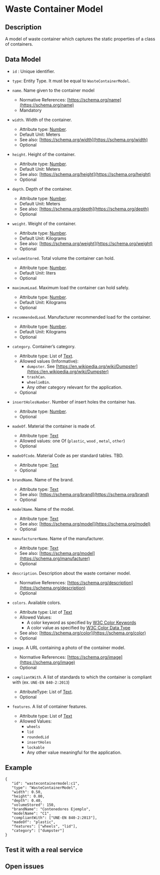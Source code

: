 # Waste Container Model

## Description

A model of waste container which captures the static properties of a class of containers. 

## Data Model

+ `id` : Unique identifier. 

+ `type`: Entity Type. It must be equal to `WasteContainerModel`.

+ `name`. Name given to the container model
    + Normative References: [https://schema.org/name](https://schema.org/name)
    + Mandatory

+ `width`. Width of the container.
    + Attribute type: [Number](https://schema.org/Number).
    + Default Unit: Meters
    + See also: [https://schema.org/width](https://schema.org/width)
    + Optional 

+ `height`. Height of the container. 
    + Attribute type: [Number](https://schema.org/Number).
    + Default Unit: Meters
    + See also: [https://schema.org/height](https://schema.org/height)
    + Optional 

+ `depth`. Depth of the container.
    + Attribute type: [Number](https://schema.org/Number).
    + Default Unit: Meters
    + See also: [https://schema.org/depth](https://schema.org/depth)
    + Optional

+ `weight`. Weight of the container.
    + Attribute type: [Number](https://schema.org/Number).
    + Default Unit: Kilograms
    + See also: [https://schema.org/weight](https://schema.org/weight)
    + Optional

+ `volumeStored`. Total volume the container can hold.
    + Attribute type: [Number](https://schema.org/Number).
    + Default Unit: liters
    + Optional
       
+ `maximumLoad`. Maximum load the container can hold safely.
    + Attribute type: [Number](https://schema.org/Number).
    + Default Unit: Kilograms
    + Optional

+ `recommendedLoad`. Manufacturer recommended load for the container.
    + Attribute type: [Number](https://schema.org/Number).
    + Default Unit: Kilograms
    + Optional

+ `category`. Container’s category. 
    + Attribute type: List of [Text](https://schema.org/Text).
    + Allowed values (Informative):
        + `dumpster`. See [https://en.wikipedia.org/wiki/Dumpster](https://en.wikipedia.org/wiki/Dumpster)
        + `trashCan`.
        + `wheelieBin`.
        + Any other category relevant for the application. 
    + Optional
  
+ `insertHolesNumber`. Number of insert holes the container has.
    + Attribute type: [Number](https://schema.org/Number).
    + Optional

+ `madeOf`. Material the container is made of. 
    + Attribute type: [Text](https://schema.org/Text)
    + Allowed values: one Of (`plastic`, `wood` , `metal`, `other`)
    + Optional
    
+ `madeOfCode`. Material Code as per standard tables. TBD.
    + Attribute type: [Text](https://schema.org/Text)
    + Optional
       
+ `brandName`. Name of the brand.
    + Attribute type: [Text](https://schema.org/Text)
    + See also: [https://schema.org/brand](https://schema.org/brand)
    + Optional
       
+ `modelName`. Name of the model.
    + Attribute type: [Text](https://schema.org/Text)
    + See also: [https://schema.org/model](https://schema.org/model)
    + Optional
    
+ `manufacturerName`. Name of the manufacturer.
    + Attribute type: [Text](https://schema.org/Text)
    + See also: [https://schema.org/model](https://schema.org/manufacturer)
    + Optional
    
+ `description`. Description about the waste container model. 
    + Normative References: [https://schema.org/description](https://schema.org/description)
    + Optional

+ `colors`.  Available colors.
    + Attribute type: List of [Text](https://schema.org/Text)
    + Allowed Values:
        + A color keyword as specified by [W3C Color Keywords](https://www.w3.org/TR/SVG/types.html#ColorKeywords)
        + A color value as specified by [W3C Color Data Type](https://www.w3.org/TR/SVG/types.html#BasicDataTypes)
    + See also: [https://schema.org/color](https://schema.org/color)
    + Optional

+ `image`. A URL containing a photo of the container model.
    + Normative References: [https://schema.org/image](https://schema.org/image)
    + Optional

+ `compliantWith`. A list of standards to which the container is compliant with (ex. `UNE-EN 840-2:2013`)
    + AttributeType: List of [Text](https://schema.org/Text).
    + Optional

+ `features`. A list of container features. 
    + Attribute type: List of [Text](https://schema.org/Text)
    + Allowed Values:
        + `wheels`
        + `lid`
        + `roundedLid`
        + `insertHoles`
        + `lockable`
        + Any other value meaningful for the application.
    
## Example

    {
       "id": "wastecontainermodel:c1",
       "type": "WasteContainerModel",
       "width": 0.50,
       "height": 0.80,
       "depth": 0.40,
       "volumeStored": 150,
       "brandName": "Contenedores Ejemplo",
       "modelName": "C1",
       "compliantWith": ["UNE-EN 840-2:2013"],
       "madeOf": "plastic",
       "features": ["wheels", "lid"],
       "category": ["dumpster"]
    }


## Test it with a real service


## Open issues

